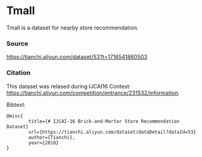 # Tmall 

Tmall is a dataset for nearby store recommendation.

### Source 
https://tianchi.aliyun.com/dataset/53?t=1716541860503

### Citation
This dataset was relased during IJCAI16 Contest: https://tianchi.aliyun.com/competition/entrance/231532/information.

Bibtext:
```
@misc{
        title={# IJCAI-16 Brick-and-Mortar Store Recommendation Dataset}
        url={https://tianchi.aliyun.com/dataset/dataDetail?dataId=53}
        author={Tianchi},
        year={2018}
}
```